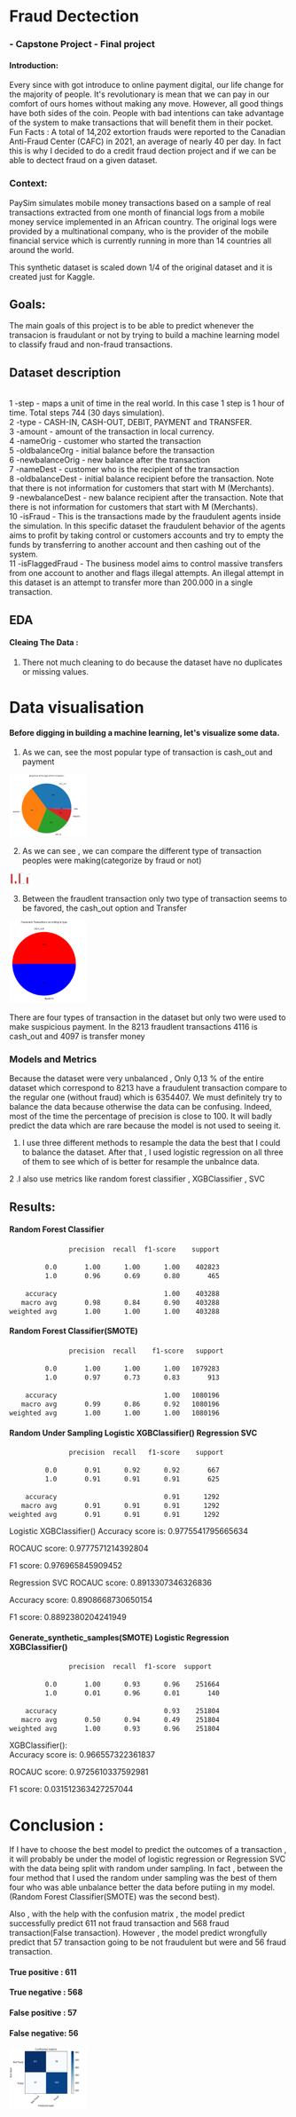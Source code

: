 # Fraud Dectection

### - Capstone Project - Final project

#### Introduction:
Every since with got introduce to online payment digital, our life change for the majority of people. It's revolutionary is mean that we can pay in our comfort of ours homes without making any move. However, all good things have both sides of the coin. People with bad intentions can take advantage of the system to make transactions that will benefit them in their pocket.
Fun Facts : A total of 14,202 extortion frauds were reported to the Canadian Anti-Fraud Center (CAFC) in 2021, an average of nearly 40 per day. In fact this is  why I decided to do a credit fraud dection project and if we can be able to dectect fraud on a given dataset.


### Context:

PaySim simulates mobile money transactions based on a sample of real transactions extracted from one month of financial logs from a mobile money service implemented in an African country. The original logs were provided by a multinational company, who is the provider of the mobile financial service which is currently running in more than 14 countries all around the world.

This synthetic dataset is scaled down 1/4 of the original dataset and it is created just for Kaggle.



## Goals:

The main  goals of this project is to be able to predict whenever the transacion is fraudulant or not by trying to build a machine learning model to classify fraud and non-fraud transactions.


## Dataset description

<br>1 -step - maps a unit of time in the real world. In this case 1 step is 1 hour of time. Total steps 744 (30 days simulation).
<br>2 -type - CASH-IN, CASH-OUT, DEBIT, PAYMENT and TRANSFER.
<br>3 -amount - amount of the transaction in local currency.
<br>4 -nameOrig - customer who started the transaction
<br>5 -oldbalanceOrg - initial balance before the transaction
<br>6 -newbalanceOrig - new balance after the transaction
<br>7 -nameDest - customer who is the recipient of the transaction
<br>8 -oldbalanceDest - initial balance recipient before the transaction. Note that there is not information for customers that start with M (Merchants).
<br>9 -newbalanceDest - new balance recipient after the transaction. Note that there is not information for customers that start with M (Merchants).
<br>10 -isFraud - This is the transactions made by the fraudulent agents inside the simulation. In this specific dataset the fraudulent behavior of the agents aims to profit by taking control or customers accounts and try to empty the funds by transferring to another account and then cashing out of the system.
<br>11 -isFlaggedFraud - The business model aims to control massive transfers from one account to another and flags illegal attempts. An illegal attempt in this dataset is an attempt to transfer more than 200.000 in a single transaction.


## EDA

#### Cleaing The Data :

1. There not much cleaning to do because the dataset have no duplicates or missing values. 


# Data visualisation

#### Before digging in building a machine learning, let's visualize some data. 



1. As we can, see the most popular type of transaction is cash_out and payment
<img src="image/Capture d’écran_20221205_054424.png" style="max-width: 140px"/> 



2. As we can see , we can compare the different type of transaction peoples were making(categorize by fraud or not)
<img src="image/Capture d’écran_20221205_054535.png" style="max-width: 40px"/>




3. Between the fraudlent transaction only two type of transaction seems  to be favored, the cash_out option and Transfer
<img src="image/Capture d’écran_20221205_054544.png" style="max-width: 140px"/>

There are four types of transaction in the dataset but only two were used to make suspicious payment. In the 8213 fraudlent transactions 4116 is cash_out and 4097 is transfer money


### Models and Metrics

Because the dataset were very unbalanced , Only 0,13 % of the entire dataset which correspond to 8213 have a fraudulent transaction compare to the regular one (without fraud) which is 6354407. We must definitely try to balance the data because otherwise the data can be confusing. Indeed, most of the time the percentage of precision is close to 100. It will badly predict the data which are rare because the model  is not used to seeing it.

1. I use three different methods to resample the data the best that I could to balance the dataset. After that , I used logistic regression
on all three of them to see which of is better for resample the unbalnce data.

2 .I also use metrics like  random forest classifier , XGBClassifier , SVC



## Results:

#### Random Forest Classifier

                   precision  recall  f1-score    support

             0.0       1.00      1.00      1.00    402823
             1.0       0.96      0.69      0.80       465

        accuracy                           1.00    403288
       macro avg       0.98      0.84      0.90    403288
    weighted avg       1.00      1.00      1.00    403288
    


#### Random Forest Classifier(SMOTE)

                   precision  recall    f1-score   support

             0.0       1.00      1.00      1.00   1079283
             1.0       0.97      0.73      0.83       913

        accuracy                           1.00   1080196
       macro avg       0.99      0.86      0.92   1080196
    weighted avg       1.00      1.00      1.00   1080196



#### Random Under Sampling  Logistic XGBClassifier() Regression SVC

                   precision  recall   f1-score    support

             0.0       0.91      0.92      0.92       667
             1.0       0.91      0.91      0.91       625

        accuracy                           0.91      1292
       macro avg       0.91      0.91      0.91      1292
    weighted avg       0.91      0.91      0.91      1292



Logistic XGBClassifier() 
Accuracy score is: 0.9775541795665634

ROCAUC score: 0.9777571214392804

F1 score: 0.976965845909452


Regression SVC
ROCAUC score: 0.8913307346326836

Accuracy score: 0.8908668730650154

F1 score: 0.8892380204241949

#### Generate_synthetic_samples(SMOTE) Logistic Regression XGBClassifier()

                   precision  recall  f1-score  support

             0.0       1.00      0.93      0.96    251664
             1.0       0.01      0.96      0.01       140

        accuracy                           0.93    251804
       macro avg       0.50      0.94      0.49    251804
    weighted avg       1.00      0.93      0.96    251804

   
       
       
XGBClassifier():       
Accuracy score is: 0.966557322361837

ROCAUC score: 0.9725610337592981

F1 score: 0.031512363427257044



# Conclusion :

If I have to choose the best model to predict the outcomes of a transaction , it will probably be under the model of logistic regression 
or Regression SVC with the data being split with random under sampling. In fact ,  between the four method that I used the random under sampling was the best of them four who was able unbalance better the  data before putiing in my model.(Random Forest Classifier(SMOTE) was the second best). 

Also , with the help with the confusion matrix , the model predict successfully predict 611 not fraud transaction and 568 fraud transaction(False transaction). However ,  the model predict wrongfully predict that 57 transaction going to be not fraudulent but were and  56  fraud transaction.

#### True positive : 611
#### True negative : 568
#### False positive : 57
#### False negative: 56


<img src="image/Capture d’écran_20221206_073354.png" style="max-width: 140px"/>
